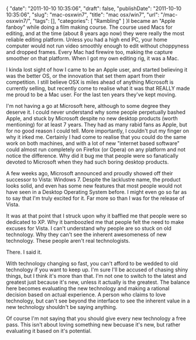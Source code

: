 {
    "date": "2011-10-10 10:35:06",
    "draft": false,
    "publishDate": "2011-10-10 10:35:06",
    "slug": "mac-osxwin7",
    "title": "mac osx\/win7",
    "url": "\/mac-osxwin7\/",
    "tags": [],
    "categories": [
        "Rambling"
    ]
}I became an "Apple fanboy" while doing a film making course. The course
used Macs for editing, and at the time (about 8 years ago now) they were
really the most reliable editing platform. Unless you had a high end PC,
your home computer would not run video smoothly enough to edit without
choppyness and dropped frames. Every Mac had firewire too, making the
capture smoother on that platform. When I got my own editing rig, it was
a Mac.

I kinda lost sight of how I came to be an Apple user, and started
believing it was the better OS, or the innovation that set them apart
from their competition. I still believe OSX is miles ahead of anything
Microsoft is currently selling, but recently come to realise what it was
that REALLY made me proud to be a Mac user. For the last ten years
they've kept moving.

I'm not having a go at Microsoft here, although to some degree they
deserve it. I could never understand why some people perpetually bashed
Apple, and stuck by Microsoft despite no new desktop products (worth
mentioning) for at least 7 years. They had as many rabid fans as Apple,
but for no good reason I could tell. More importantly, I couldn't put my
finger on why it irked me. Certainly I had come to realise that you
could do the same work on both machines, and with a lot of new "internet
based software" could almost run completely on Firefox (or Opera) on any
platform and not notice the difference. Why did it bug me that people
were so fanatically devoted to Microsoft when they had such boring
desktop products.

A few weeks ago, Microsoft announced and proudly showed off their
successor to Vista: Windows 7. Despite the lacklustre name, the product
looks solid, and even has some new features that most people would not
have seen in a Desktop Operating System before. I might even go so far
as to say that I'm truly excited for it. Far more so than I was for the
release of Vista.

It was at that point that I struck upon why it baffled me that people
were so dedicated to XP. Why it bamboozled me that people felt the need
to make excuses for Vista. I can't understand why people are so stuck on
old technology. Why they can't see the inherent awesomeness of new
technology. These people aren't real technologists.

There. I said it.

With technology changing so fast, you can't afford to be wedded to old
technology if you want to keep up. I'm sure I'll be accused of chasing
shiny things, but I think it's more than that. I'm not one to switch to
the latest and greatest just because it's new, unless it actually is the
greatest. The balance here becomes evaluating the new technology and
making a rational decision based on actual experience. A person who
claims to love technology, but can't see beyond the interface to see the
inherent value in a new technology shouldn't be saying anything.

Of course I'm not saying that you should give every new technology a
free pass. This isn't about loving something new becuase it's new, but
rather evaluating it based on it's potential.